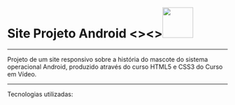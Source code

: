 
  <h1>Site Projeto Android   <><><img src="https://cdn.jsdelivr.net/gh/devicons/devicon/icons/android/android-original-wordmark.svg" width="70px" /> </h1>


<hr>
Projeto de um site responsivo sobre a história do mascote do sistema operacional Android, produzido através do curso HTML5 e CSS3 do Curso em Vídeo.

<hr>
Tecnologias utilizadas:

